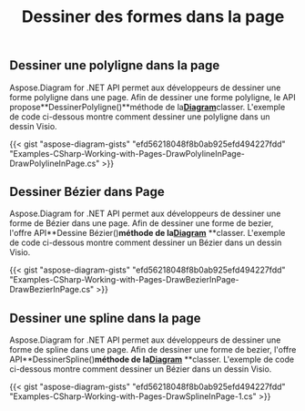 ﻿---
title: Dessiner des formes dans la page
type: docs
weight: 40
url: /fr/net/draw-shapes-in-page/
description: Cette section explique comment dessiner des formes dans une page visio avec Aspose.Diagram.
---
## **Dessiner une polyligne dans la page**
Aspose.Diagram for .NET API permet aux développeurs de dessiner une forme polyligne dans une page. Afin de dessiner une forme polyligne, le API propose**DessinerPolyligne()**méthode de la[**Diagram**](https://reference.aspose.com/diagram/net/aspose.diagram/diagram)classer. L'exemple de code ci-dessous montre comment dessiner une polyligne dans un dessin Visio.

{{< gist "aspose-diagram-gists" "efd56218048f8b0ab925efd494227fdd" "Examples-CSharp-Working-with-Pages-DrawPolylineInPage-DrawPolylineInPage.cs" >}}
## **Dessiner Bézier dans Page**
Aspose.Diagram for .NET API permet aux développeurs de dessiner une forme de Bézier dans une page. Afin de dessiner une forme de bezier, l'offre API**Dessine Bézier()**méthode de la[**Diagram**](https://reference.aspose.com/diagram/net/aspose.diagram/diagram)** **classer. L'exemple de code ci-dessous montre comment dessiner un Bézier dans un dessin Visio.

{{< gist "aspose-diagram-gists" "efd56218048f8b0ab925efd494227fdd" "Examples-CSharp-Working-with-Pages-DrawBezierInPage-DrawBezierInPage.cs" >}}
## **Dessiner une spline dans la page**
Aspose.Diagram for .NET API permet aux développeurs de dessiner une forme de spline dans une page. Afin de dessiner une forme de bezier, l'offre API**DessinerSpline()**méthode de la[**Diagram**](https://reference.aspose.com/diagram/net/aspose.diagram/diagram)** **classer. L'exemple de code ci-dessous montre comment dessiner un Bézier dans un dessin Visio.

{{< gist "aspose-diagram-gists" "efd56218048f8b0ab925efd494227fdd" "Examples-CSharp-Working-with-Pages-DrawSplineInPage-1.cs" >}}
